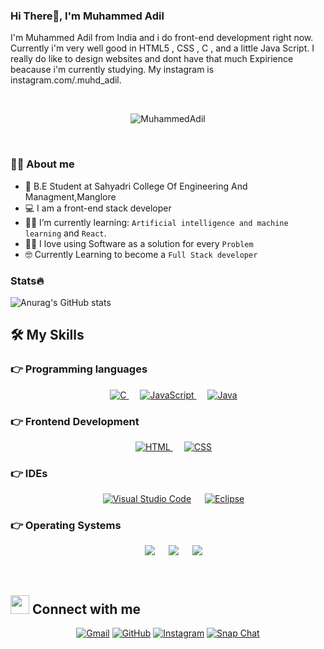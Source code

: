 ### Hi There👋, I'm Muhammed Adil
I'm Muhammed Adil from India and i do front-end development right now. Currently i'm very well good in HTML5 , CSS , C , and a little Java Script. I really do like to design websites and dont have that much Expirience beacause i'm currently studying. My instagram is instagram.com/.muhd_adil. 

<br>

<p align="center"> 
	<img src="https://komarev.com/ghpvc/?username=MuhdAdil1&color=green" alt="MuhammedAdil" /> 
</p>

</br>



### :sassy_man:  About me
- :school: B.E Student at Sahyadri College Of Engineering And Managment,Manglore
- :computer: I am a front-end stack developer 
- :student: I’m currently learning: `Artificial intelligence and machine learning` and `React`.
- :technologist: I love using Software as a solution for every `Problem`
- :nerd_face: Currently Learning to become a `Full Stack developer`



### Stats🔥

![Anurag's GitHub stats](https://github-readme-stats.vercel.app/api?username=MuhdAdil&show_icons=true&theme=radical)


## 🛠️ My Skills

### 👉 Programming languages

<p align="center"> 
  &emsp; 
  <a href="https://www.cprogramming.com/" target="_blank"> 
    <img alt="C" src="https://xinetzone.github.io/ColoredBadges/svg/dev/languages/csharp.svg">
  </a> 
  &emsp;
  <a href="https://developer.mozilla.org/en-US/docs/Web/JavaScript" target="_blank"> 
     <img alt="JavaScript" src="https://xinetzone.github.io/ColoredBadges/svg/dev/languages/js.svg">
   </a>
  &emsp;
  <a href="https://www.java.com" target="_blank"> 
    <img alt="Java" src="https://xinetzone.github.io/ColoredBadges/svg/dev/languages/java.svg">
  </a>
</p>

### 👉 Frontend Development
<p align="center"> 
  &emsp; 
  <a href="https://www.w3.org/html/" target="_blank"> 
   <img alt="HTML" src="https://xinetzone.github.io/ColoredBadges/svg/dev/languages/html.svg">
  </a>   
  &emsp;
  <a href="https://www.w3schools.com/css/" target="_blank">
    <img alt="CSS" src="https://xinetzone.github.io/ColoredBadges/svg/dev/languages/css3.svg">
  </a> 
	
</p>

 ### 👉 IDEs
 
<p align="center">
  &emsp;
    <a href="#"><img alt="Visual Studio Code" src="https://img.shields.io/badge/Visual_Studio_Code-0078D4?style=for-the-badge&logo=visual%20studio%20code&logoColor=white"></a>
  &emsp;
    <a href="#"><img alt="Eclipse" src="https://img.shields.io/badge/Eclipse-2C2255?style=for-the-badge&logo=eclipse&logoColor=white" /></a>
</p>



 ### 👉 Operating Systems
 
<p align="center">
  &emsp;
    <a href="#"><img src="https://img.shields.io/badge/Linux-FCC624?style=for-the-badge&logo=linux&logoColor=black"></a>
  &emsp;
    <a href="#"><img src="https://img.shields.io/badge/Ubuntu-E95420?style=for-the-badge&logo=ubuntu&logoColor=white"></a>
  &emsp;
    <a href="#"><img src="https://img.shields.io/badge/Windows-0078D6?style=for-the-badge&logo=windows&logoColor=white"></a>
</p>

<br/>

## <img src="https://media.giphy.com/media/iY8CRBdQXODJSCERIr/giphy.gif" width="30px"> Connect with me
<p align="center">
	<a href="mailto:muhdadil110@gmail.com"><img img src="https://xinetzone.github.io/ColoredBadges/svg/social/gmail.svg" alt="Gmail"/></a>
	<a href="https://github.com/MuhdAdil1"><img src="https://img.shields.io/badge/GitHub-100000?style=for-the-badge&logo=github&logoColor=white" alt="GitHub"/></a>
	<a href="https://www.instagram.com/_.muhd_adil._/"><img src="https://xinetzone.github.io/ColoredBadges/svg/social/instagram.svg" alt="Instagram"/></a>
	<a href="https://www.snapchat.com/add/muhd_adil8835?share_id=wHJ45yStX2U&locale=en-GB"><img src="https://xinetzone.github.io/ColoredBadges/svg/social/snapchat.svg" alt="Snap Chat"/></a>
</p>





